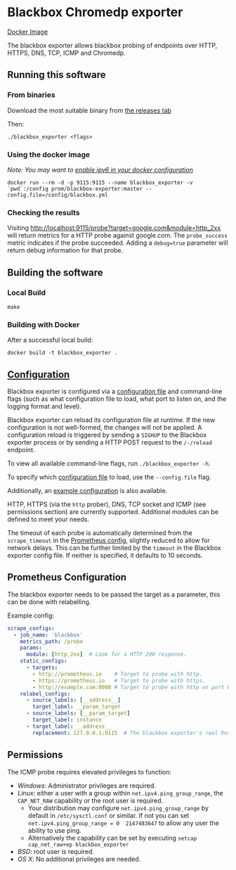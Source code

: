 # Blackbox Chromedp exporter
[Docker Image](https://hub.docker.com/r/kyos0109/blackbox-chromedp-exporter)

The blackbox exporter allows blackbox probing of endpoints over
HTTP, HTTPS, DNS, TCP, ICMP and Chromedp.

## Running this software

### From binaries

Download the most suitable binary from [the releases tab](https://github.com/prometheus/blackbox_exporter/releases)

Then:

    ./blackbox_exporter <flags>


### Using the docker image

*Note: You may want to [enable ipv6 in your docker configuration](https://docs.docker.com/v17.09/engine/userguide/networking/default_network/ipv6/)*

    docker run --rm -d -p 9115:9115 --name blackbox_exporter -v `pwd`:/config prom/blackbox-exporter:master --config.file=/config/blackbox.yml

### Checking the results

Visiting [http://localhost:9115/probe?target=google.com&module=http_2xx](http://localhost:9115/probe?target=google.com&module=http_2xx)
will return metrics for a HTTP probe against google.com. The `probe_success`
metric indicates if the probe succeeded. Adding a `debug=true` parameter
will return debug information for that probe.

## Building the software

### Local Build

    make


### Building with Docker

After a successful local build:

    docker build -t blackbox_exporter .

## [Configuration](CONFIGURATION.md)

Blackbox exporter is configured via a [configuration file](CONFIGURATION.md) and command-line flags (such as what configuration file to load, what port to listen on, and the logging format and level).

Blackbox exporter can reload its configuration file at runtime. If the new configuration is not well-formed, the changes will not be applied.
A configuration reload is triggered by sending a `SIGHUP` to the Blackbox exporter process or by sending a HTTP POST request to the `/-/reload` endpoint.

To view all available command-line flags, run `./blackbox_exporter -h`.

To specify which [configuration file](CONFIGURATION.md) to load, use the `--config.file` flag.

Additionally, an [example configuration](example.yml) is also available.

HTTP, HTTPS (via the `http` prober), DNS, TCP socket and ICMP (see permissions section) are currently supported.
Additional modules can be defined to meet your needs.

The timeout of each probe is automatically determined from the `scrape_timeout` in the [Prometheus config](https://prometheus.io/docs/operating/configuration/#configuration-file), slightly reduced to allow for network delays. 
This can be further limited by the `timeout` in the Blackbox exporter config file. If neither is specified, it defaults to 10 seconds.

## Prometheus Configuration

The blackbox exporter needs to be passed the target as a parameter, this can be
done with relabelling.

Example config:
```yml
scrape_configs:
  - job_name: 'blackbox'
    metrics_path: /probe
    params:
      module: [http_2xx]  # Look for a HTTP 200 response.
    static_configs:
      - targets:
        - http://prometheus.io    # Target to probe with http.
        - https://prometheus.io   # Target to probe with https.
        - http://example.com:8080 # Target to probe with http on port 8080.
    relabel_configs:
      - source_labels: [__address__]
        target_label: __param_target
      - source_labels: [__param_target]
        target_label: instance
      - target_label: __address__
        replacement: 127.0.0.1:9115  # The blackbox exporter's real hostname:port.
```

## Permissions

The ICMP probe requires elevated privileges to function:

* *Windows*: Administrator privileges are required.
* *Linux*: either a user with a group within `net.ipv4.ping_group_range`, the
  `CAP_NET_RAW` capability or the root user is required.
  * Your distribution may configure `net.ipv4.ping_group_range` by default in
    `/etc/sysctl.conf` or similar. If not you can set
    `net.ipv4.ping_group_range = 0  2147483647` to allow any user the ability
    to use ping.
  * Alternatively the capability can be set by executing `setcap cap_net_raw+ep
    blackbox_exporter`
* *BSD*: root user is required.
* *OS X*: No additional privileges are needed.
